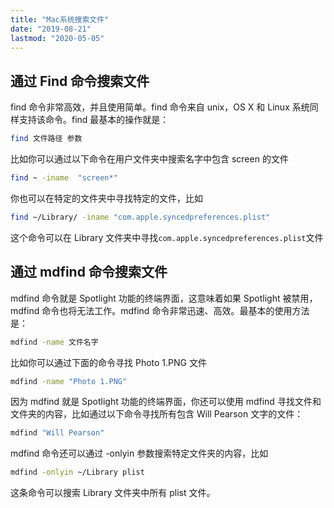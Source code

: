 ```yaml
---
title: "Mac系统搜索文件"
date: "2019-08-21"
lastmod: "2020-05-05"
---
```


## 通过 Find 命令搜索文件

find 命令非常高效，并且使用简单。find 命令来自 unix，OS X 和 Linux 系统同样支持该命令。find 最基本的操作就是：
```sh
find 文件路径 参数
```

比如你可以通过以下命令在用户文件夹中搜索名字中包含 screen 的文件

```sh
find ~ -iname  "screen*"
```

你也可以在特定的文件夹中寻找特定的文件，比如

```sh
find ~/Library/ -iname "com.apple.syncedpreferences.plist"
```

这个命令可以在 Library 文件夹中寻找`com.apple.syncedpreferences.plist`文件

## 通过 mdfind 命令搜索文件

mdfind 命令就是 Spotlight 功能的终端界面，这意味着如果 Spotlight 被禁用，mdfind 命令也将无法工作。mdfind 命令非常迅速、高效。最基本的使用方法是：

```sh
mdfind -name 文件名字
```

比如你可以通过下面的命令寻找 Photo 1.PNG 文件

```sh
mdfind -name "Photo 1.PNG"
```

因为 mdfind 就是 Spotlight 功能的终端界面，你还可以使用 mdfind 寻找文件和文件夹的内容，比如通过以下命令寻找所有包含 Will Pearson 文字的文件：

```sh
mdfind "Will Pearson"
```

mdfind 命令还可以通过 -onlyin 参数搜索特定文件夹的内容，比如

```sh
mdfind -onlyin ~/Library plist
```

这条命令可以搜索 Library 文件夹中所有 plist 文件。
